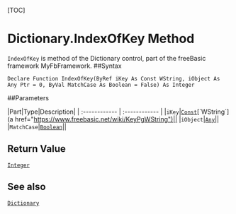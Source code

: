 [TOC]
# Dictionary.IndexOfKey Method

`IndexOfKey` is method of the Dictionary control, part of the freeBasic framework MyFbFramework.
##Syntax
```freeBasic
Declare Function IndexOfKey(ByRef iKey As Const WString, iObject As Any Ptr = 0, ByVal MatchCase As Boolean = False) As Integer
```

##Parameters

|Part|Type|Description|
| :------------ | :------------ |
|`iKey`|[`Const`]("https://www.freebasic.net/wiki/KeyPgConst")[`WString`](a href="https://www.freebasic.net/wiki/KeyPgWString")||
|`iObject`|[`Any`]("https://www.freebasic.net/wiki/KeyPgAny")||
|`MatchCase`|[`Boolean`]("https://www.freebasic.net/wiki/KeyPgBoolean")||

## Return Value
[`Integer`]("https://www.freebasic.net/wiki/KeyPgInteger")
## See also
[`Dictionary`](Dictionary.md)
